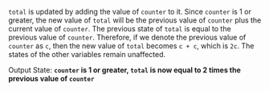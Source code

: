 `total` is updated by adding the value of `counter` to it. Since `counter` is 1 or greater, the new value of `total` will be the previous value of `counter` plus the current value of `counter`. The previous state of `total` is equal to the previous value of `counter`. Therefore, if we denote the previous value of `counter` as `c`, then the new value of `total` becomes `c + c`, which is `2c`. The states of the other variables remain unaffected.

Output State: **`counter` is 1 or greater, `total` is now equal to 2 times the previous value of `counter`**